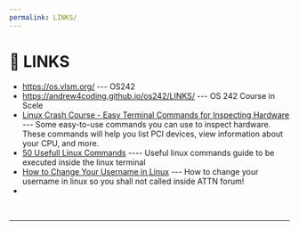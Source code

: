 ```yaml
---
permalink: LINKS/
---
```

# 🔗 LINKS

* <https://os.vlsm.org/> --- OS242
* https://andrew4coding.github.io/os242/LINKS/ --- OS 242 Course in Scele
* [Linux Crash Course - Easy Terminal Commands for Inspecting Hardware](https://youtu.be/oGyJr-iUwt8?si=59V2boc0XfmlFekg) --- 
Some easy-to-use commands you can use to inspect hardware. 
These commands will help you list PCI devices, view information about your CPU, and more.
* [50 Usefull Linux Commands](https://www.digitalocean.com/community/tutorials/linux-commands) ---- Useful linux commands guide to be executed inside the linux terminal
* [How to Change Your Username in Linux](https://www.scaler.com/topics/how-to-change-username-in-linux/) --- How to change your username in linux so you shall not called inside ATTN forum!
* 

<br>
<hr>

